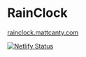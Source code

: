 # RainClock

[rainclock.mattcanty.com](https://rainclock.mattcanty.com/)

[![Netlify Status](https://api.netlify.com/api/v1/badges/82757cdb-76fa-47b3-9b2b-a7e1114b5583/deploy-status)](https://app.netlify.com/sites/reliable-frangollo-f2c33b/deploys)
